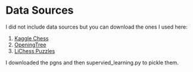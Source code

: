 # Data Sources
I did not include data sources but you can download the ones I used here:

1. [Kaggle Chess](https://www.kaggle.com/datasets/datasnaek/chess?resource=download)
2. [OpeningTree](https://www.openingtree.com/)
3. [LiChess Puzzles](https://database.lichess.org/#puzzles)

I downloaded the pgns and then supervied_learning.py to pickle them.